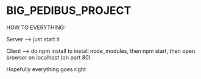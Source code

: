 # BIG_PEDIBUS_PROJECT

HOW TO EVERYTHING:

Server --> just start it

Client --> do npm install to install node_modules, then npm start, then open browser on localhost (on port 80)

Hopefully everything goes right
